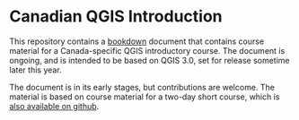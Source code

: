 
# Canadian QGIS Introduction

This repository contains a [bookdown](http://bookdown.org) document that contains course material for a Canada-specific QGIS introductory course. The document is ongoing, and is intended to be based on QGIS 3.0, set for release sometime later this year.

The document is in its early stages, but contributions are welcome. The material is based on course material for a two-day short course, which is [also available on github](https://github.com/paleolimbot/QGIS-Intro-Course).
